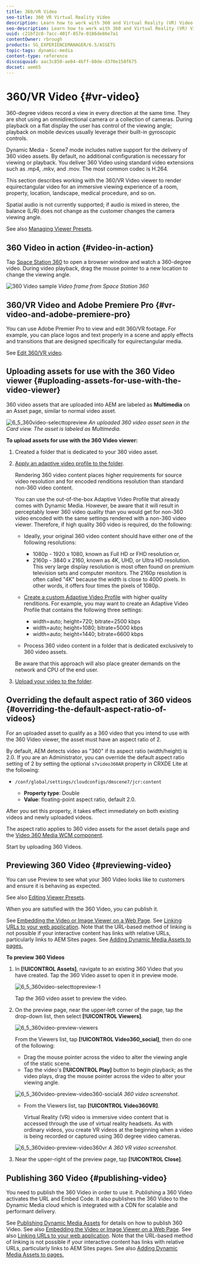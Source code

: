 ```yaml
---
title: 360/VR Video
seo-title: 360 VR Virtual Reality Video
description: Learn how to work with 360 and Virtual Reality (VR) Video in Dynamic Media.
seo-description: Learn how to work with 360 and Virtual Reality (VR) Video in Dynamic Media.
uuid: c21bf2c0-7acc-401f-857e-0186de86e7a1
contentOwner: rbrough
products: SG_EXPERIENCEMANAGER/6.5/ASSETS
topic-tags: dynamic-media
content-type: reference
discoiquuid: aac3c850-ae84-4bff-80de-d370e150f675
docset: aem65
---
```


# 360/VR Video {#vr-video}

360-degree videos record a view in every direction at the same time. They are shot using an omnidirectional camera or a collection of cameras. During playback on a flat display the user has control of the viewing angle; playback on mobile devices usually leverage their built-in gyroscopic controls.

Dynamic Media - Scene7 mode includes native support for the delivery of 360 video assets. By default, no additional configuration is necessary for viewing or playback. You deliver 360 Video using standard video extensions such as .mp4, .mkv, and .mov. The most common codec is H.264.

This section describes working with the 360/VR Video viewer to render equirectangular video for an immersive viewing experience of a room, property, location, landscape, medical procedure, and so on.

Spatial audio is not currently supported; if audio is mixed in stereo, the balance (L/R) does not change as the customer changes the camera viewing angle.

See also [Managing Viewer Presets](/help/assets/managing-viewer-presets.md).

## 360 Video in action {#video-in-action}

Tap [Space Station 360](http://mobiletest.scene7.com/s7viewers/html5/Video360Viewer.html?asset=Viewers/space_station_360-AVS) to open a browser window and watch a 360-degree video. During video playback, drag the mouse pointer to a new location to change the viewing angle.

![360 Video sample](assets/6_5_360videoiss_simplified.png)
*Video frame from Space Station 360*

## 360/VR Video and Adobe Premiere Pro {#vr-video-and-adobe-premiere-pro}

You can use Adobe Premier Pro to view and edit 360/VR footage. For example, you can place logos and text properly in a scene and apply effects and transitions that are designed specifically for equirectangular media.

See [Edit 360/VR video](https://helpx.adobe.com/premiere-pro/how-to/edit-360-vr-video.html).

## Uploading assets for use with the 360 Video viewer {#uploading-assets-for-use-with-the-video-viewer}

360 video assets that are uploaded into AEM are labeled as **Multimedia** on an Asset page, similar to normal video asset.

![6_5_360video-selecttopreview](assets/6_5_360video-selecttopreview.png)
*An uploaded 360 video asset seen in the Card view. The asset is labeled as Multimedia.*

**To upload assets for use with the 360 Video viewer:**

1. Created a folder that is dedicated to your 360 video asset.
1. [Apply an adaptive video profile to the folder](/help/assets/video-profiles.md#applying-a-video-profile-to-folders).

   Rendering 360 video content places higher requirements for source video resolution and for encoded renditions resolution than standard non-360 video content.

   You can use the out-of-the-box Adaptive Video Profile that already comes with Dynamic Media. However, be aware that it will result in perceptably lower 360 video quality than you would get for non-360 video encoded with the same settings rendered with a non-360 video viewer. Therefore, if high quality 360 video is required, do the following:

    * Ideally, your original 360 video content should have either one of the following resolutions:

        * 1080p - 1920 x 1080, known as Full HD or FHD resolution or,
        * 2160p - 3840 x 2160, known as 4K, UHD, or Ultra HD resolution. This very large display resolution is most often found on premium television sets and computer monitors. The 2160p resolution is often called "4K" because the width is close to 4000 pixels. In other words, it offers four times the pixels of 1080p.

    * [Create a custom Adaptive Video Profile](/help/assets/video-profiles.md#creating-a-video-encoding-profile-for-adaptive-streaming) with higher quality renditions. For example, you may want to create an Adaptive Video Profile that contains the following three settings:

        * width=auto; height=720; bitrate=2500 kbps
        * width=auto; height=1080; bitrate=5000 kbps
        * width=auto; height=1440; bitrate=6600 kbps

    * Process 360 video content in a folder that is dedicated exclusively to 360 video assets.

   Be aware that this approach will also place greater demands on the network and CPU of the end user.

1. [Upload your video to the folder](/help/assets/managing-video-assets.md#uploadingandpreviewingvideoassets).

## Overriding the default aspect ratio of 360 videos  {#overriding-the-default-aspect-ratio-of-videos}

For an uploaded asset to qualify as a 360 video that you intend to use with the 360 Video viewer, the asset must have an aspect ratio of 2.

By default, AEM detects video as "360" if its aspect ratio (width/height) is 2.0. If you are an Administrator, you can override the default aspect ratio setting of 2 by setting the optional `s7video360AR` property in CRXDE Lite at the following:

* `/conf/global/settings/cloudconfigs/dmscene7/jcr:content`

  * **Property type**: Double
  * **Value**: floating-point aspect ratio, default 2.0.

After you set this property, it takes effect immediately on both existing videos and newly uploaded videos.

The aspect ratio applies to 360 video assets for the asset details page and the [Video 360 Media WCM component](/help/assets/adding-dynamic-media-assets-to-pages.md#dynamic-media-components).

Start by uploading 360 Videos.

## Previewing 360 Video {#previewing-video}

You can use Preview to see what your 360 Video looks like to customers and ensure it is behaving as expected.

See also [Editing Viewer Presets](/help/assets/managing-viewer-presets.md#editing-viewer-presets).

When you are satisfied with the 360 Video, you can publish it.

See [Embedding the Video or Image Viewer on a Web Page](https://helpx.adobe.com/experience-manager/6-5/help/assets/embed-code.html).
See [Linking URLs to your web application](https://helpx.adobe.com/experience-manager/6-5/help/assets/linking-urls-to-yourwebapplication.html). Note that the URL-based method of linking is not possible if your interactive content has links with relative URLs, particularly links to AEM Sites pages.
See [Adding Dynamic Media Assets to pages.](https://helpx.adobe.com/experience-manager/6-5/help/assets/adding-dynamic-media-assets-to-pages.html)

**To preview 360 Videos**

1. In **[!UICONTROL Assets]**, navigate to an existing 360 Video that you have created. Tap the 360 Video asset to open it in preview mode.

   ![6_5_360video-selecttopreview-1](assets/6_5_360video-selecttopreview-1.png)

   Tap the 360 video asset to preview the video.

1. On the preview page, near the upper-left corner of the page, tap the drop-down list, then select **[!UICONTROL Viewers]**.

   ![6_5_360video-preview-viewers](assets/6_5_360video-preview-viewers.png)

   From the Viewers list, tap **[!UICONTROL Video360_social]**, then do one of the following:

    * Drag the mouse pointer across the video to alter the viewing angle of the static scene.
    * Tap the video's **[!UICONTROL Play]** button to begin playback; as the video plays, drag the mouse pointer across the video to alter your viewing angle.

   ![6_5_360video-preview-video360-social](assets/6_5_360video-preview-video360-social.png)*A 360 video screenshot.*

    * From the Viewers list, tap **[!UICONTROL Video360VR]**.

        Virtual Reality (VR) video is immersive video content that is accessed through the use of virtual reality headsets. As with ordinary videos, you create VR videos at the beginning when a video is being recorded or captured using 360 degree video cameras.

   ![6_5_360video-preview-video360vr](assets/6_5_360video-preview-video360vr.png)
   *A 360 VR video screenshot.*

1. Near the upper-right of the preview page, tap **[!UICONTROL Close]**.

## Publishing 360 Video {#publishing-video}

You need to publish the 360 Video in order to use it. Publishing a 360 Video activates the URL and Embed Code. It also publishes the 360 Video to the Dynamic Media cloud which is integrated with a CDN for scalable and performant delivery.

See [Publishing Dynamic Media Assets](/help/assets/publishing-dynamicmedia-assets.md) for details on how to publish 360 Video.
See also [Embedding the Video or Image Viewer on a Web Page](https://helpx.adobe.com/experience-manager/6-5/help/assets/embed-code.html).
See also [Linking URLs to your web application](https://helpx.adobe.com/experience-manager/6-5/help/assets/linking-urls-to-yourwebapplication.html). Note that the URL-based method of linking is not possible if your interactive content has links with relative URLs, particularly links to AEM Sites pages.
See also [Adding Dynamic Media Assets to pages.](https://helpx.adobe.com/experience-manager/6-5/help/assets/adding-dynamic-media-assets-to-pages.html)
